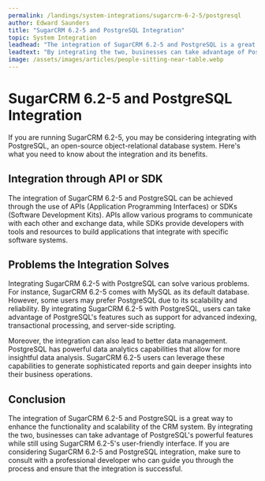 ```yaml
---
permalink: /landings/system-integrations/sugarcrm-6-2-5/postgresql
author: Edward Saunders
title: "SugarCRM 6.2-5 and PostgreSQL Integration"
topic: System Integration
leadhead: "The integration of SugarCRM 6.2-5 and PostgreSQL is a great way to enhance the functionality and scalability of the CRM system"
leadtext: "By integrating the two, businesses can take advantage of PostgreSQL's powerful features while still using SugarCRM 6.2-5's user-friendly interface. If you are considering SugarCRM 6.2-5 and PostgreSQL integration, make sure to consult with a professional developer who can guide you through the process and ensure that the integration is successful."
image: /assets/images/articles/people-sitting-near-table.webp
---
```

<div class="arttext">	<h1>SugarCRM 6.2-5 and PostgreSQL Integration</h1>
	<p>If you are running SugarCRM 6.2-5, you may be considering integrating with PostgreSQL, an open-source object-relational database system. Here's what you need to know about the integration and its benefits.</p>
	<h2>Integration through API or SDK</h2>
	<p>The integration of SugarCRM 6.2-5 and PostgreSQL can be achieved through the use of APIs (Application Programming Interfaces) or SDKs (Software Development Kits). APIs allow various programs to communicate with each other and exchange data, while SDKs provide developers with tools and resources to build applications that integrate with specific software systems.</p>
	<h2>Problems the Integration Solves</h2>
	<p>Integrating SugarCRM 6.2-5 with PostgreSQL can solve various problems. For instance, SugarCRM 6.2-5 comes with MySQL as its default database. However, some users may prefer PostgreSQL due to its scalability and reliability. By integrating SugarCRM 6.2-5 with PostgreSQL, users can take advantage of PostgreSQL's features such as support for advanced indexing, transactional processing, and server-side scripting.</p>
	<p>Moreover, the integration can also lead to better data management. PostgreSQL has powerful data analytics capabilities that allow for more insightful data analysis. SugarCRM 6.2-5 users can leverage these capabilities to generate sophisticated reports and gain deeper insights into their business operations.</p>
	<h2>Conclusion</h2>
	<p>The integration of SugarCRM 6.2-5 and PostgreSQL is a great way to enhance the functionality and scalability of the CRM system. By integrating the two, businesses can take advantage of PostgreSQL's powerful features while still using SugarCRM 6.2-5's user-friendly interface. If you are considering SugarCRM 6.2-5 and PostgreSQL integration, make sure to consult with a professional developer who can guide you through the process and ensure that the integration is successful.</p>
</div>